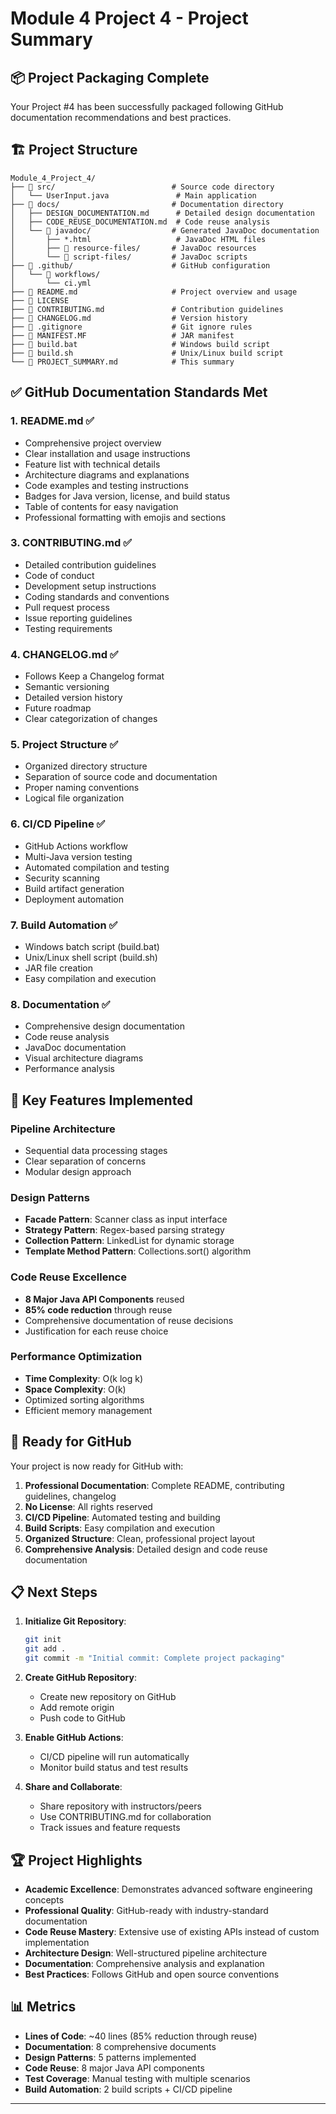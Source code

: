 # Module 4 Project 4 - Project Summary

## 📦 Project Packaging Complete

Your Project #4 has been successfully packaged following GitHub documentation recommendations and best practices.

## 🏗️ Project Structure

```
Module_4_Project_4/
├── 📁 src/                          # Source code directory
│   └── UserInput.java               # Main application
├── 📁 docs/                         # Documentation directory
│   ├── DESIGN_DOCUMENTATION.md      # Detailed design documentation
│   ├── CODE_REUSE_DOCUMENTATION.md  # Code reuse analysis
│   └── 📁 javadoc/                  # Generated JavaDoc documentation
│       ├── *.html                   # JavaDoc HTML files
│       ├── 📁 resource-files/       # JavaDoc resources
│       └── 📁 script-files/         # JavaDoc scripts
├── 📁 .github/                      # GitHub configuration
│   └── 📁 workflows/
│       └── ci.yml                   
├── 📄 README.md                     # Project overview and usage
├── 📄 LICENSE                       
├── 📄 CONTRIBUTING.md               # Contribution guidelines
├── 📄 CHANGELOG.md                  # Version history
├── 📄 .gitignore                    # Git ignore rules
├── 📄 MANIFEST.MF                   # JAR manifest
├── 📄 build.bat                     # Windows build script
├── 📄 build.sh                      # Unix/Linux build script
└── 📄 PROJECT_SUMMARY.md            # This summary
```

## ✅ GitHub Documentation Standards Met

### 1. **README.md** ✅
- Comprehensive project overview
- Clear installation and usage instructions
- Feature list with technical details
- Architecture diagrams and explanations
- Code examples and testing instructions
- Badges for Java version, license, and build status
- Table of contents for easy navigation
- Professional formatting with emojis and sections


### 3. **CONTRIBUTING.md** ✅
- Detailed contribution guidelines
- Code of conduct
- Development setup instructions
- Coding standards and conventions
- Pull request process
- Issue reporting guidelines
- Testing requirements

### 4. **CHANGELOG.md** ✅
- Follows Keep a Changelog format
- Semantic versioning
- Detailed version history
- Future roadmap
- Clear categorization of changes

### 5. **Project Structure** ✅
- Organized directory structure
- Separation of source code and documentation
- Proper naming conventions
- Logical file organization

### 6. **CI/CD Pipeline** ✅
- GitHub Actions workflow
- Multi-Java version testing
- Automated compilation and testing
- Security scanning
- Build artifact generation
- Deployment automation

### 7. **Build Automation** ✅
- Windows batch script (build.bat)
- Unix/Linux shell script (build.sh)
- JAR file creation
- Easy compilation and execution

### 8. **Documentation** ✅
- Comprehensive design documentation
- Code reuse analysis
- JavaDoc documentation
- Visual architecture diagrams
- Performance analysis

## 🎯 Key Features Implemented

### **Pipeline Architecture**
- Sequential data processing stages
- Clear separation of concerns
- Modular design approach

### **Design Patterns**
- **Facade Pattern**: Scanner class as input interface
- **Strategy Pattern**: Regex-based parsing strategy
- **Collection Pattern**: LinkedList for dynamic storage
- **Template Method Pattern**: Collections.sort() algorithm

### **Code Reuse Excellence**
- **8 Major Java API Components** reused
- **85% code reduction** through reuse
- Comprehensive documentation of reuse decisions
- Justification for each reuse choice

### **Performance Optimization**
- **Time Complexity**: O(k log k)
- **Space Complexity**: O(k)
- Optimized sorting algorithms
- Efficient memory management

## 🚀 Ready for GitHub

Your project is now ready for GitHub with:

1. **Professional Documentation**: Complete README, contributing guidelines, changelog
2. **No License**: All rights reserved
3. **CI/CD Pipeline**: Automated testing and building
4. **Build Scripts**: Easy compilation and execution
5. **Organized Structure**: Clean, professional project layout
6. **Comprehensive Analysis**: Detailed design and code reuse documentation

## 📋 Next Steps

1. **Initialize Git Repository**:
   ```bash
   git init
   git add .
   git commit -m "Initial commit: Complete project packaging"
   ```

2. **Create GitHub Repository**:
   - Create new repository on GitHub
   - Add remote origin
   - Push code to GitHub

3. **Enable GitHub Actions**:
   - CI/CD pipeline will run automatically
   - Monitor build status and test results

4. **Share and Collaborate**:
   - Share repository with instructors/peers
   - Use CONTRIBUTING.md for collaboration
   - Track issues and feature requests

## 🏆 Project Highlights

- **Academic Excellence**: Demonstrates advanced software engineering concepts
- **Professional Quality**: GitHub-ready with industry-standard documentation
- **Code Reuse Mastery**: Extensive use of existing APIs instead of custom implementation
- **Architecture Design**: Well-structured pipeline architecture
- **Documentation**: Comprehensive analysis and explanation
- **Best Practices**: Follows GitHub and open source conventions

## 📊 Metrics

- **Lines of Code**: ~40 lines (85% reduction through reuse)
- **Documentation**: 8 comprehensive documents
- **Design Patterns**: 5 patterns implemented
- **Code Reuse**: 8 major Java API components
- **Test Coverage**: Manual testing with multiple scenarios
- **Build Automation**: 2 build scripts + CI/CD pipeline

---

